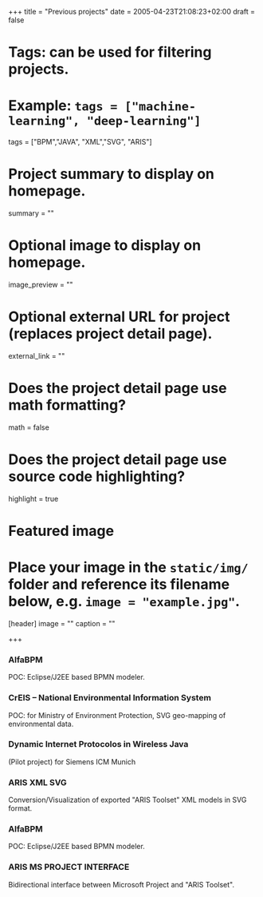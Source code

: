 +++
title = "Previous projects"
date = 2005-04-23T21:08:23+02:00
draft = false

# Tags: can be used for filtering projects.
# Example: `tags = ["machine-learning", "deep-learning"]`
tags = ["BPM","JAVA", "XML","SVG", "ARIS"]

# Project summary to display on homepage.
summary = ""

# Optional image to display on homepage.
image_preview = ""

# Optional external URL for project (replaces project detail page).
external_link = ""

# Does the project detail page use math formatting?
math = false

# Does the project detail page use source code highlighting?
highlight = true

# Featured image
# Place your image in the `static/img/` folder and reference its filename below, e.g. `image = "example.jpg"`.
[header]
image = ""
caption = ""

+++

### AlfaBPM
POC: Eclipse/J2EE based BPMN modeler. 

### CrEIS – National Environmental Information System
POC: for Ministry of Environment Protection, SVG geo-mapping of environmental data.

### Dynamic Internet Protocolos in Wireless Java
(Pilot project) for Siemens ICM Munich 

### ARIS XML SVG
Conversion/Visualization of exported "ARIS Toolset" XML models in
SVG format.

### AlfaBPM
POC: Eclipse/J2EE based BPMN modeler.

### ARIS MS PROJECT INTERFACE
Bidirectional interface between Microsoft Project and "ARIS Toolset".